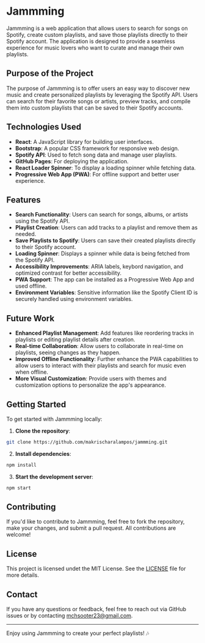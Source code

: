 # Jammming

Jammming is a web application that allows users to search for songs on Spotify, create custom playlists, and save those playlists directly to their Spotify account. The application is designed to provide a seamless experience for music lovers who want to curate and manage their own playlists.

## Purpose of the Project

The purpose of Jammming is to offer users an easy way to discover new music and create personalized playlists by leveraging the Spotify API. Users can search for their favorite songs or artists, preview tracks, and compile them into custom playlists that can be saved to their Spotify accounts.

## Technologies Used

- **React**: A JavaScript library for building user interfaces.
- **Bootstrap**: A popular CSS framework for responsive web design.
- **Spotify API**: Used to fetch song data and manage user playlists.
- **GitHub Pages**: For deploying the application.
- **React Loader Spinner**: To display a loading spinner while fetching data.
- **Progressive Web App (PWA)**: For offline support and better user experience.

## Features

- **Search Functionality**: Users can search for songs, albums, or artists using the Spotify API.
- **Playlist Creation**: Users can add tracks to a playlist and remove them as needed.
- **Save Playlists to Spotify**: Users can save their created playlists directly to their Spotify account.
- **Loading Spinner**: Displays a spinner while data is being fetched from the Spotify API.
- **Accessibility Improvements**: ARIA labels, keybord navigation, and optimized contrast for better accessibility.
- **PWA Support**: The app can be installed as a Progressive Web App and used offline.
- **Environment Variables**: Sensitive information like the Spotify Client ID is securely handled using environment variables.

## Future Work

- **Enhanced Playlist Management**: Add features like reordering tracks in playlists or editing playlist details after creation.
- **Real-time Collaboration**: Allow users to collaborate in real-time on playlists, seeing changes as they happen.
- **Improved Offline Functionality**: Further enhance the PWA capabilities to allow users to interact with their playlists and search for music even when offline.
- **More Visual Customization**: Provide users with themes and customization options to personalize the app's appearance.

## Getting Started

To get started with Jammming locally:

1. **Clone the repository**:

```bash
git clone https://github.com/makrischaralampos/jammming.git
```

2. **Install dependencies**:

```bash
npm install
```

3. **Start the development server**:

```bash
npm start
```

## Contributing

If you'd like to contribute to Jammming, feel free to fork the repository, make your changes, and submit a pull request. All contributions are welcome!

## License

This project is licensed undet the MIT License. See the [LICENSE](/LICENSE) file for more details.

## Contact

If you have any questions or feedback, feel free to reach out via GitHub issues or by contacting [mchsooter23@gmail.com](mailto:mcshooter23@gmail.com).

---

Enjoy using Jammming to create your perfect playlists! 🎶
